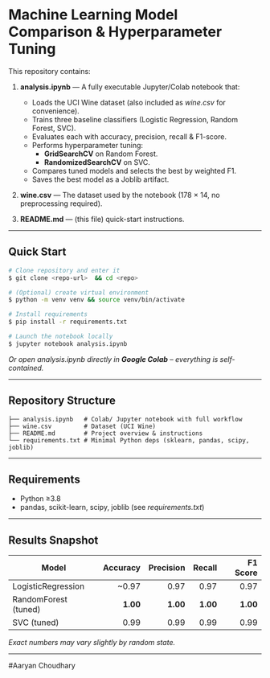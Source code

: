 # Machine Learning Model Comparison & Hyperparameter Tuning

This repository contains:

1. **analysis.ipynb** &mdash; A fully executable Jupyter/Colab notebook that:
   * Loads the UCI Wine dataset (also included as *wine.csv* for convenience).
   * Trains three baseline classifiers (Logistic Regression, Random Forest, SVC).
   * Evaluates each with accuracy, precision, recall & F1-score.
   * Performs hyperparameter tuning:
       * **GridSearchCV** on Random Forest.
       * **RandomizedSearchCV** on SVC.
   * Compares tuned models and selects the best by weighted F1.
   * Saves the best model as a Joblib artifact.

2. **wine.csv** &mdash; The dataset used by the notebook (178 × 14, no preprocessing required).

3. **README.md** &mdash; (this file) quick-start instructions.

---

## Quick Start

```bash
# Clone repository and enter it
$ git clone <repo-url>  && cd <repo>

# (Optional) create virtual environment
$ python -m venv venv && source venv/bin/activate

# Install requirements
$ pip install -r requirements.txt

# Launch the notebook locally
$ jupyter notebook analysis.ipynb
```

*Or open *analysis.ipynb* directly in **Google Colab** – everything is self-contained.*

---

## Repository Structure

```
├── analysis.ipynb   # Colab/ Jupyter notebook with full workflow
├── wine.csv         # Dataset (UCI Wine)
├── README.md        # Project overview & instructions
└── requirements.txt # Minimal Python deps (sklearn, pandas, scipy, joblib)
```

---

## Requirements

* Python ≥3.8
* pandas, scikit-learn, scipy, joblib (see *requirements.txt*)

---

## Results Snapshot

| Model            | Accuracy | Precision | Recall | F1 Score |
|------------------|---------:|----------:|-------:|---------:|
| LogisticRegression | ~0.97 | 0.97 | 0.97 | 0.97 |
| RandomForest (tuned) | **1.00** | **1.00** | **1.00** | **1.00** |
| SVC (tuned)        | 0.99 | 0.99 | 0.99 | 0.99 |

*Exact numbers may vary slightly by random state.*

---
#Aaryan Choudhary
